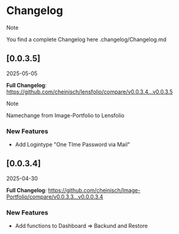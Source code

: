 # Changelog

> [!NOTE]
> You find a complete Changelog here .changelog/Changelog.md

## [0.0.3.5]
2025-05-05

**Full Changelog**: https://github.com/cheinisch/lensfolio/compare/v0.0.3.4...v0.0.3.5

> [!NOTE]
> Namechange from Image-Portfolio to Lensfolio

### New Features
- Add Logintype "One TIme Password via Mail"

## [0.0.3.4]
2025-04-30

**Full Changelog**: https://github.com/cheinisch/Image-Portfolio/compare/v0.0.3.3...v0.0.0.3.4

### New Features
- Add functions to Dashboard => Backund and Restore

